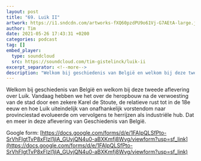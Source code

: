 ```yaml
---
layout: post
title: "69. Luik II"
artwork: https://i1.sndcdn.com/artworks-fXQ60pzdPU9o61Vj-G7AEtA-large.jpg
author: Tim
date: 2021-05-26 17:43:31 +0200
categories: podcast
tag: []
embed_player:
  type: soundcloud
  src: https://soundcloud.com/tim-gistelinck/luik-ii
excerpt_separator: <!--more-->
description: "Welkom bij geschiedenis van België en welkom bij deze tweede aflevering over Luik."
---
```

Welkom bij geschiedenis van België en welkom bij deze tweede aflevering over Luik. Vandaag hebben we het over de heropbouw na de verwoesting van de stad door een zekere Karel de Stoute, de relatieve rust tot in de 18e eeuw en hoe Luik uiteindelijk van onafhankelijk vorstendom naar provinciestad evolueerde om vervolgens te herrijzen als industriële hub. Dat en meer in deze aflevering van Geschiedenis van België.

Google form: [https://docs.google.com/forms/d/e/1FAIpQLSfPto-SrVhFIgtTvP8xFIzI1jlA_GUvjQN4u0-aBXKmfj8Wvg/viewform?usp=sf_link](https://docs.google.com/forms/d/e/1FAIpQLSfPto-SrVhFIgtTvP8xFIzI1jlA_GUvjQN4u0-aBXKmfj8Wvg/viewform?usp=sf_link)